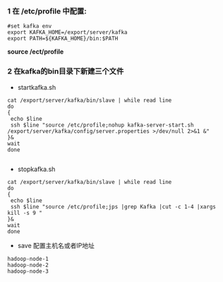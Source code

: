 

### 1 在 /etc/profile 中配置:

``` 
#set kafka env
export KAFKA_HOME=/export/server/kafka
export PATH=${KAFKA_HOME}/bin:$PATH
```

**source /ect/profile**

### 2 在kafka的bin目录下新建三个文件

* startkafka.sh

```
cat /export/server/kafka/bin/slave | while read line
do
{
 echo $line
 ssh $line "source /etc/profile;nohup kafka-server-start.sh /export/server/kafka/config/server.properties >/dev/null 2>&1 &"
}&
wait
done 


```

* stopkafka.sh

```
cat /export/server/kafka/bin/slave | while read line
do
{
 echo $line
 ssh $line "source /etc/profile;jps |grep Kafka |cut -c 1-4 |xargs kill -s 9 "
}&
wait
done 

```

* save 配置主机名或者IP地址

```
hadoop-node-1
hadoop-node-2
hadoop-node-3

```

